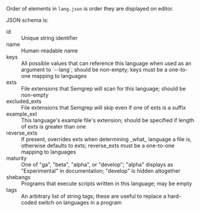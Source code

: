 Order of elements in `lang.json` is order they are displayed on editor.

JSON schema is:

<dl>
  <dt>id</dt><dd>Unique string identifier</dd>
  <dt>name</dt><dd>Human-readable name</dd>
  <dt>keys</dt><dd>All possible values that can reference this language when used as an
    argument to `--lang`; should be non-empty; keys must be a one-to-one
    mapping to languages</dd>
  <dt>exts</dt><dd>File extensions that Semgrep will scan for this language; should be
    non-empty</dd>
  <dt>excluded_exts</dt><dd>File extensions that Semgrep will skip even if one of exts is a
    suffix</dd>
  <dt>example_ext</dt><dd>This language's example file's extension; should be specified if
    length of exts is greater than one</dd>
  <dt>reverse_exts</dt><dd>If present, overrides exts when determining _what_ language a
    file is, otherwise defaults to exts; reverse_exts must be a one-to-one
    mapping to languages</dd>
  <dt>maturity</dt><dd>One of "ga", "beta", "alpha", or "develop"; "alpha" displays as "Experimental"
    in documentation; "develop" is hidden altogether</dd>
  <dt>shebangs</dt><dd>Programs that execute scripts written in this language; may be empty
  <dt>tags</dt><dd>An arbitrary list of string tags; these are useful to replace
    a hard-coded switch on languages in a program</dd>
</dl>
